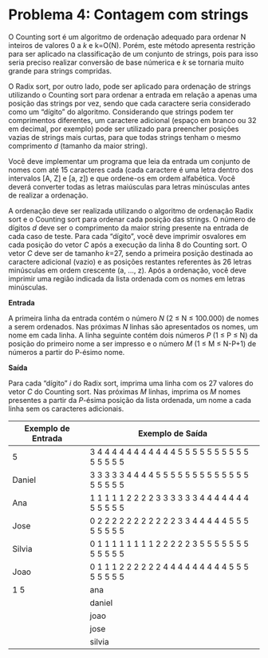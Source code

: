 # Problema 4: Contagem com strings

O Counting sort é um algoritmo de ordenação adequado para ordenar N inteiros de valores 0 a *k* e k=O(N). Porém, este método apresenta restrição para ser aplicado na classificação de um conjunto de strings, pois para isso seria preciso realizar conversão de base númerica e *k* se tornaria muito grande para strings compridas.

O Radix sort, por outro lado, pode ser aplicado para ordenação de strings utilizando o Counting sort para ordenar a entrada em relação a apenas uma posição das strings por vez, sendo que cada caractere seria considerado como um “dígito” do algoritmo. Considerando que strings podem ter comprimentos diferentes, um caractere adicional (espaço em branco ou 32 em decimal, por exemplo) pode ser utilizado para preencher posições vazias de strings mais curtas, para que todas strings tenham o mesmo comprimento *d* (tamanho da maior string).

Você deve implementar um programa que leia da entrada um conjunto de nomes com até 15 caracteres cada (cada caractere é uma letra dentro dos intervalos [A, Z] e [a, z]) e que ordene-os em ordem alfabética. Você deverá converter todas as letras maiúsculas para letras minúsculas antes de realizar a ordenação.

A ordenação deve ser realizada utilizando o algoritmo de ordenação Radix sort e o Counting sort para ordenar cada posição das strings. O número de dígitos *d* deve ser o comprimento da maior string presente na entrada de cada caso de teste. Para cada “dígito”, você deve imprimir osvalores em cada posição do vetor *C* após a execução da linha 8 do Counting sort. O vetor *C* deve ser de tamanho *k*=27, sendo a primeira posição destinada ao caractere adicional (vazio) e as posições restantes referentes às 26 letras minúsculas em ordem crescente (a, ..., z). Após a ordenação, você deve imprimir uma região indicada da lista ordenada com os nomes em letras minúsculas.

__Entrada__

A primeira linha da entrada contém o número *N* (2 ≤ N ≤ 100.000) de nomes a serem ordenados. Nas próximas *N* linhas são apresentados os nomes, um nome em cada linha. A linha seguinte contém dois números *P* (1 ≤ P ≤ N) da posição do primeiro nome a ser impresso e o número *M* (1 ≤ M ≤ N-P+1) de números a partir do P-ésimo nome.

__Saída__

Para cada “dígito” *i* do Radix sort, imprima uma linha com os 27 valores do vetor *C* do Counting sort. Nas próximas *M* linhas, imprima os *M* nomes presentes a partir da *P*-ésima posição da lista ordenada, um nome a cada linha sem os caracteres adicionais.

| Exemplo de Entrada  |                    Exemplo de Saída                   |
| ------------------- | ----------------------------------------------------- |
| 5                   | 3 4 4 4 4 4 4 4 4 4 4 4 5 5 5 5 5 5 5 5 5 5 5 5 5 5 5 |
| Daniel              | 3 3 3 3 3 4 4 4 4 5 5 5 5 5 5 5 5 5 5 5 5 5 5 5 5 5 5 |
| Ana                 | 1 1 1 1 1 2 2 2 2 3 3 3 3 3 3 4 4 4 4 4 4 4 5 5 5 5 5 |
| Jose                | 0 2 2 2 2 2 2 2 2 2 2 2 3 3 4 4 4 4 4 5 5 5 5 5 5 5 5 |
| Silvia              | 0 1 1 1 1 1 1 1 1 2 2 2 2 2 3 5 5 5 5 5 5 5 5 5 5 5 5 |
| Joao                | 0 1 1 1 2 2 2 2 2 2 4 4 4 4 4 4 4 4 4 5 5 5 5 5 5 5 5 |
| 1 5                 | ana                                                   |
|                     | daniel                                                |
|                     | joao                                                  |
|                     | jose                                                  |
|                     | silvia                                                |
